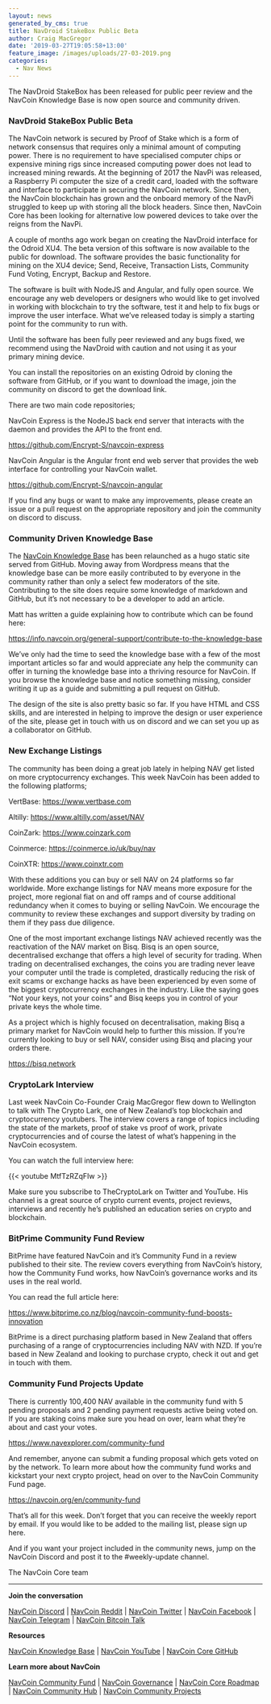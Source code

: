 ```yaml
---
layout: news
generated_by_cms: true
title: NavDroid StakeBox Public Beta
author: Craig MacGregor
date: '2019-03-27T19:05:58+13:00'
feature_image: /images/uploads/27-03-2019.png
categories:
  - Nav News
---
```

The NavDroid StakeBox has been released for public peer review and the NavCoin Knowledge Base is now open source and community driven.

<!--more-->

### NavDroid StakeBox Public Beta

The NavCoin network is secured by Proof of Stake which is a form of network consensus that requires only a minimal amount of computing power. There is no requirement to have specialised computer chips or expensive mining rigs since increased computing power does not lead to increased mining rewards. At the beginning of 2017 the NavPi was released, a Raspberry Pi computer the size of a credit card, loaded with the software and interface to participate in securing the NavCoin network. Since then, the NavCoin blockchain has grown and the onboard memory of the NavPi struggled to keep up with storing all the block headers. Since then, NavCoin Core has been looking for alternative low powered devices to take over the reigns from the NavPi.

A couple of months ago work began on creating the NavDroid interface for the Odroid XU4. The beta version of this software is now available to the public for download. The software provides the basic functionality for mining on the XU4 device; Send, Receive, Transaction Lists, Community Fund Voting, Encrypt, Backup and Restore.

The software is built with NodeJS and Angular, and fully open source. We encourage any web developers or designers who would like to get involved in working with blockchain to try the software, test it and help to fix bugs or improve the user interface. What we’ve released today is simply a starting point for the community to run with.

Until the software has been fully peer reviewed and any bugs fixed, we recommend using the NavDroid with caution and not using it as your primary mining device.

You can install the repositories on an existing Odroid by cloning the software from GitHub, or if you want to download the image, join the community on discord to get the download link.

There are two main code repositories;

NavCoin Express is the NodeJS back end server that interacts with the daemon and provides the API to the front end.

<https://github.com/Encrypt-S/navcoin-express>

NavCoin Angular is the Angular front end web server that provides the web interface for controlling your NavCoin wallet.

<https://github.com/Encrypt-S/navcoin-angular>

If you find any bugs or want to make any improvements, please create an issue or a pull request on the appropriate repository and join the community on discord to discuss.

### Community Driven Knowledge Base

The [NavCoin Knowledge Base](https://info.navcoin.org/) has been relaunched as a hugo static site served from GitHub. Moving away from Wordpress means that the knowledge base can be more easily contributed to by everyone in the community rather than only a select few moderators of the site. Contributing to the site does require some knowledge of markdown and GitHub, but it’s not necessary to be a developer to add an article.

Matt has written a guide explaining how to contribute which can be found here:

<https://info.navcoin.org/general-support/contribute-to-the-knowledge-base>

We’ve only had the time to seed the knowledge base with a few of the most important articles so far and would appreciate any help the community can offer in turning the knowledge base into a thriving resource for NavCoin. If you browse the knowledge base and notice something missing, consider writing it up as a guide and submitting a pull request on GitHub.

The design of the site is also pretty basic so far. If you have HTML and CSS skills, and are interested in helping to improve the design or user experience of the site, please get in touch with us on discord and we can set you up as a collaborator on GitHub.

### New Exchange Listings

The community has been doing a great job lately in helping NAV get listed on more cryptocurrency exchanges. This week NavCoin has been added to the following platforms;

VertBase: <https://www.vertbase.com>

Altilly: <https://www.altilly.com/asset/NAV>

CoinZark: <https://www.coinzark.com>

Coinmerce: <https://coinmerce.io/uk/buy/nav>

CoinXTR: <https://www.coinxtr.com>

With these additions you can buy or sell NAV on 24 platforms so far worldwide. More exchange listings for NAV means more exposure for the project, more regional fiat on and off ramps and of course additional redundancy when it comes to buying or selling NavCoin. We encourage the community to review these exchanges and support diversity by trading on them if they pass due diligence.

One of the most important exchange listings NAV achieved recently was the reactivation of the NAV market on Bisq. Bisq is an open source, decentralised exchange that offers a high level of security for trading. When trading on decentralised exchanges, the coins you are trading never leave your computer until the trade is completed, drastically reducing the risk of exit scams or exchange hacks as have been experienced by even some of the biggest cryptocurrency exchanges in the industry. Like the saying goes “Not your keys, not your coins” and Bisq keeps you in control of your private keys the whole time.

As a project which is highly focused on decentralisation, making Bisq a primary market for NavCoin would help to further this mission. If you’re currently looking to buy or sell NAV, consider using Bisq and placing your orders there.

<https://bisq.network>

### CryptoLark Interview

Last week NavCoin Co-Founder Craig MacGregor flew down to Wellington to talk with The Crypto Lark, one of New Zealand’s top blockchain and cryptocurrency youtubers. The interview covers a range of topics including the state of the markets, proof of stake vs proof of work, private cryptocurrencies and of course the latest of what’s happening in the NavCoin ecosystem.

You can watch the full interview here:

{{< youtube MtfTzRZqFIw >}}

Make sure you subscribe to TheCryptoLark on Twitter and YouTube. His channel is a great source of crypto current events, project reviews, interviews and recently he’s published an education series on crypto and blockchain.

### BitPrime Community Fund Review

BitPrime have featured NavCoin and it’s Community Fund in a review published to their site. The review covers everything from NavCoin’s history, how the Community Fund works, how NavCoin’s governance works and its uses in the real world.

You can read the full article here:

<https://www.bitprime.co.nz/blog/navcoin-community-fund-boosts-innovation>

BitPrime is a direct purchasing platform based in New Zealand that offers purchasing of a range of cryptocurrencies including NAV with NZD. If you’re based in New Zealand and looking to purchase crypto, check it out and get in touch with them.

### Community Fund Projects Update

There is currently 100,400 NAV available in the community fund with 5 pending proposals and 2 pending payment requests active being voted on. If you are staking coins make sure you head on over, learn what they’re about and cast your votes.

<https://www.navexplorer.com/community-fund>

And remember, anyone can submit a funding proposal which gets voted on by the network. To learn more about how the community fund works and kickstart your next crypto project, head on over to the NavCoin Community Fund page.

<https://navcoin.org/en/community-fund>

That’s all for this week. Don’t forget that you can receive the weekly report by email. If you would like to be added to the mailing list, please sign up here. 

And if you want your project included in the community news, jump on the NavCoin Discord and post it to the #weekly-update channel.

The NavCoin Core team

- - -

**Join the conversation**

[NavCoin&nbsp;Discord](https://discord.gg/y4Vu9jw) | [NavCoin&nbsp;Reddit](https://www.reddit.com/r/NavCoin) | [NavCoin&nbsp;Twitter](https://twitter.com/NavCoin) | [NavCoin&nbsp;Facebook](https://www.facebook.com/NavCoin/) | [NavCoin&nbsp;Telegram](https://t.me/navcoin) | [NavCoin&nbsp;Bitcoin&nbsp;Talk](https://bitcointalk.org/index.php?topic=679791)

**Resources**

[NavCoin&nbsp;Knowledge&nbsp;Base](https://info.navcoin.org) | [NavCoin&nbsp;YouTube](https://www.youtube.com/NavCoinCore) | [NavCoin&nbsp;Core&nbsp;GitHub](https://github.com/navcoin/navcoin-core)

**Learn more about NavCoin**

[NavCoin&nbsp;Community&nbsp;Fund](https://navcoin.org/en/community-fund) | [NavCoin&nbsp;Governance](https://navcoin.org/en/governance) | [NavCoin&nbsp;Core&nbsp;Roadmap](https://navcoin.org/en/roadmap) | [NavCoin Community&nbsp;Hub](https://navhub.org) | [NavCoin&nbsp;Community&nbsp;Projects](https://navhub.org/projects)
